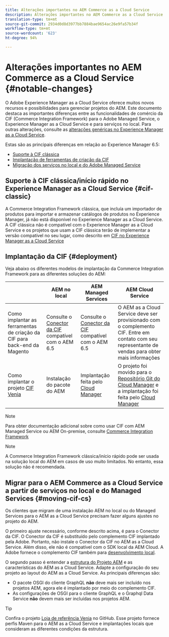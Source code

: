 ```yaml
---
title: Alterações importantes no AEM Commerce as a Cloud Service
description: Alterações importantes no AEM Commerce as a Cloud Service em comparação ao Adobe Experience Manager 6.5.
translation-type: tm+mt
source-git-commit: 2934d0d8d3977bb7884bae9654ac26e9fa57b34f
workflow-type: tm+mt
source-wordcount: '623'
ht-degree: 94%

---
```



# Alterações importantes no AEM Commerce as a Cloud Service {#notable-changes}

O Adobe Experience Manager as a Cloud Service oferece muitos novos recursos e possibilidades para gerenciar projetos do AEM. Este documento destaca as importantes diferenças entre as funcionalidades de comércio da CIF (Commerce Integration Framework) para o Adobe Managed Service, o Experience Manager as a Cloud Service e para serviços no local. Para outras alterações, consulte as [alterações genéricas no Experience Manager as a Cloud Service](/help/release-notes/aem-cloud-changes.md).

Estas são as principais diferenças em relação ao Experience Manager 6.5:
* [Suporte à CIF clássica](#cif-classic)
* [Implantação de ferramentas de criação da CIF](#cif-tools)
* [Migração dos serviços no local e do Adobe Managed Service](#moving-cif-cs)

## Suporte à CIF clássica/início rápido no Experience Manager as a Cloud Service {#cif-classic}

A Commerce Integration Framework clássica, que incluía um importador de produtos para importar e armazenar catálogos de produtos no Experience Manager, já não está disponível no Experience Manager as a Cloud Service. A CIF clássica não é compatível com o Experience Manager as a Cloud Service e os projetos que usam a CIF clássica terão de implementar a versão compatível no seu lugar, como descrito em [CIF no Experience Manager as a Cloud Service](https://docs.adobe.com/content/help/en/experience-manager-cloud-service/commerce/architecture/magento.html#overview)

## Implantação da CIF {#deployment}

Veja abaixo os diferentes modelos de implantação da Commerce Integration Framework para as diferentes soluções do AEM:

|  | AEM no local | AEM Managed Services | AEM Cloud Service |
|-------------     |-----------|-----------|-----------|
| Como implantar as ferramentas de criação da CIF para back-end da Magento | Consulte o [Conector da CIF](https://github.com/adobe/commerce-cif-connector/blob/master/README.md) compatível com o AEM 6.5 | Consulte o [Conector da CIF](https://github.com/adobe/commerce-cif-connector/blob/master/README.md) compatível com o AEM 6.5 | O AEM as a Cloud Service deve ser provisionado com o complemento CIF. Entre em contato com seu representante de vendas para obter mais informações |
| Como implantar o projeto [CIF Venia](https://github.com/adobe/aem-cif-guides-venia) | Instalação do pacote do AEM | Implantação feita pelo [Cloud Manager](https://docs.adobe.com/content/help/pt-BR/experience-manager-cloud-manager/using/introduction-to-cloud-manager.html) | O projeto foi movido para o [Repositório Git do Cloud Manager](https://docs.adobe.com/content/help/pt-BR/experience-manager-cloud-service/implementing/managing-code/integrating-with-git.translate.html) e a implantação foi feita pelo [Cloud Manager](https://docs.adobe.com/content/help/pt-BR/experience-manager-cloud-service/implementing/deploying/overview.translate.html) |

>[!NOTE]
>
>Para obter documentação adicional sobre como usar CIF com AEM Managed Service ou AEM On-premise, consulte [Commerce Integration Framework](https://www.adobe.io/apis/experiencecloud/commerce-integration-framework/getting-started.html)

>[!NOTE]
>
>A Commerce Integration Framework clássica/início rápido pode ser usada na solução local do AEM em casos de uso muito limitados. No entanto, essa solução não é recomendada.

## Migrar para o AEM Commerce as a Cloud Service a partir de serviços no local e do Managed Services {#moving-cif-cs}

Os clientes que migram de uma instalação AEM no local ou do Managed Services para o AEM as a Cloud Service precisam fazer alguns ajustes no projeto do AEM.

O primeiro ajuste necessário, conforme descrito acima, é para o Conector da CIF. O Conector da CIF é substituído pelo complemento CIF implantado pela Adobe. Portanto, não instale o Conector da CIF no AEM as a Cloud Service. Além disso, ele não é compatível com o SDK local da AEM Cloud. A Adobe fornece o complemento CIF também para [desenvolvimento local](develop.md).

O segundo passo é entender a [estrutura do Projeto AEM](https://docs.adobe.com/content/help/pt-BR/experience-manager-cloud-service/implementing/developing/aem-project-content-package-structure.translate.html) e as características do AEM as a Cloud Service. Adapte a configuração do seu projeto ao layout do AEM as a Cloud Service.
As principais diferenças são:

* O pacote OSGI do cliente GraphQL **não** deve mais ser incluído nos projetos AEM, agora ele é implantado por meio do complemento CIF.
* As configurações de OSGI para o cliente GraphQL e o Graphql Data Service **não** devem mais ser incluídas nos projetos AEM.

>[!TIP]
>
>Confira o projeto [Loja de referência Venia](https://github.com/adobe/aem-cif-guides-venia) no GitHub. Esse projeto fornece perfis Maven para o AEM as a Cloud Service e implantações locais que consideram as diferentes condições da estrutura.
